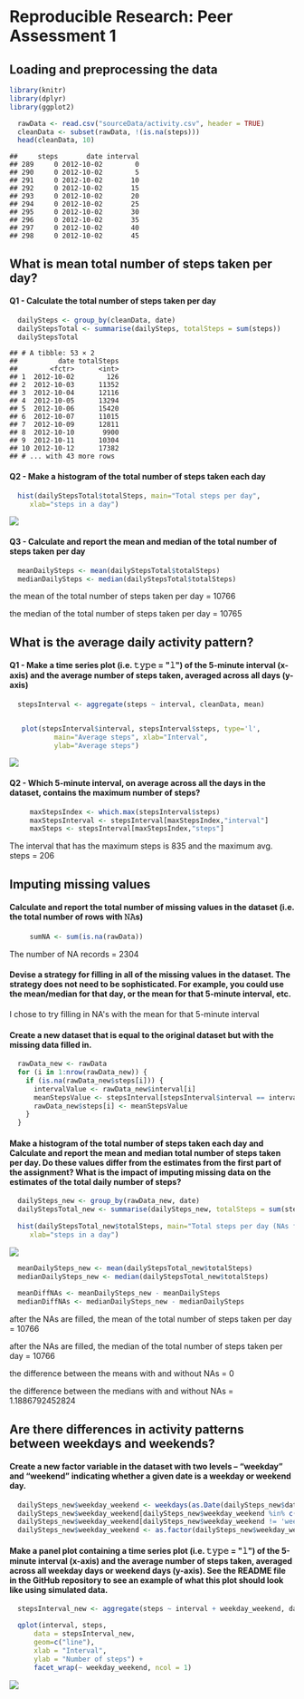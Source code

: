 # Reproducible Research: Peer Assessment 1


## Loading and preprocessing the data

```r
library(knitr)
library(dplyr)
library(ggplot2)
```


```r
  rawData <- read.csv("sourceData/activity.csv", header = TRUE)
  cleanData <- subset(rawData, !(is.na(steps)))
  head(cleanData, 10)
```

```
##     steps       date interval
## 289     0 2012-10-02        0
## 290     0 2012-10-02        5
## 291     0 2012-10-02       10
## 292     0 2012-10-02       15
## 293     0 2012-10-02       20
## 294     0 2012-10-02       25
## 295     0 2012-10-02       30
## 296     0 2012-10-02       35
## 297     0 2012-10-02       40
## 298     0 2012-10-02       45
```


## What is mean total number of steps taken per day?

#### Q1 - Calculate the total number of steps taken per day


```r
  dailySteps <- group_by(cleanData, date)
  dailyStepsTotal <- summarise(dailySteps, totalSteps = sum(steps))
  dailyStepsTotal
```

```
## # A tibble: 53 × 2
##          date totalSteps
##        <fctr>      <int>
## 1  2012-10-02        126
## 2  2012-10-03      11352
## 3  2012-10-04      12116
## 4  2012-10-05      13294
## 5  2012-10-06      15420
## 6  2012-10-07      11015
## 7  2012-10-09      12811
## 8  2012-10-10       9900
## 9  2012-10-11      10304
## 10 2012-10-12      17382
## # ... with 43 more rows
```

#### Q2 - Make a histogram of the total number of steps taken each day


```r
  hist(dailyStepsTotal$totalSteps, main="Total steps per day", 
     xlab="steps in a day")
```

![](PA1_template_files/figure-html/unnamed-chunk-4-1.png)<!-- -->

#### Q3 - Calculate and report the mean and median of the total number of steps taken per day


```r
  meanDailySteps <- mean(dailyStepsTotal$totalSteps)
  medianDailySteps <- median(dailyStepsTotal$totalSteps)
```

the mean of the total number of steps taken per day = 10766

the median of the total number of steps taken per day = 10765


## What is the average daily activity pattern?

#### Q1 - Make a time series plot (i.e. 𝚝𝚢𝚙𝚎 = "𝚕") of the 5-minute interval (x-axis) and the average number of steps taken, averaged across all days (y-axis)


```r
  stepsInterval <- aggregate(steps ~ interval, cleanData, mean)


   plot(stepsInterval$interval, stepsInterval$steps, type='l', 
           main="Average steps", xlab="Interval", 
           ylab="Average steps")
```

![](PA1_template_files/figure-html/unnamed-chunk-6-1.png)<!-- -->

#### Q2 - Which 5-minute interval, on average across all the days in the dataset, contains the maximum number of steps?


```r
     maxStepsIndex <- which.max(stepsInterval$steps)
     maxStepsInterval <- stepsInterval[maxStepsIndex,"interval"]
     maxSteps <- stepsInterval[maxStepsIndex,"steps"]
```

The interval that has the maximum steps is 835 and the maximum avg. steps = 206



## Imputing missing values

#### Calculate and report the total number of missing values in the dataset (i.e. the total number of rows with 𝙽𝙰s)


```r
     sumNA <- sum(is.na(rawData)) 
```
The number of NA records = 2304

#### Devise a strategy for filling in all of the missing values in the dataset. The strategy does not need to be sophisticated. For example, you could use the mean/median for that day, or the mean for that 5-minute interval, etc.

I chose to try filling in NA's with the mean for that 5-minute interval

#### Create a new dataset that is equal to the original dataset but with the missing data filled in.


```r
  rawData_new <- rawData
  for (i in 1:nrow(rawData_new)) {
    if (is.na(rawData_new$steps[i])) {
      intervalValue <- rawData_new$interval[i]
      meanStepsValue <- stepsInterval[stepsInterval$interval == intervalValue,"steps"]
      rawData_new$steps[i] <- meanStepsValue
    }
  }
```

#### Make a histogram of the total number of steps taken each day and Calculate and report the mean and median total number of steps taken per day. Do these values differ from the estimates from the first part of the assignment? What is the impact of imputing missing data on the estimates of the total daily number of steps?


```r
  dailySteps_new <- group_by(rawData_new, date)
  dailyStepsTotal_new <- summarise(dailySteps_new, totalSteps = sum(steps))
  
  hist(dailyStepsTotal_new$totalSteps, main="Total steps per day (NAs filled out)", 
     xlab="steps in a day")
```

![](PA1_template_files/figure-html/unnamed-chunk-10-1.png)<!-- -->

```r
  meanDailySteps_new <- mean(dailyStepsTotal_new$totalSteps)
  medianDailySteps_new <- median(dailyStepsTotal_new$totalSteps)
  
  meanDiffNAs <- meanDailySteps_new - meanDailySteps
  medianDiffNAs <- medianDailySteps_new - medianDailySteps
```


after the NAs are filled, the mean of the total number of steps taken per day = 10766

after the NAs are filled, the median of the total number of steps taken per day = 10766

the difference between the means with and without NAs  = 0

the difference between the medians with and without NAs  = 1.1886792452824


## Are there differences in activity patterns between weekdays and weekends?

#### Create a new factor variable in the dataset with two levels – “weekday” and “weekend” indicating whether a given date is a weekday or weekend day.


```r
  dailySteps_new$weekday_weekend <- weekdays(as.Date(dailySteps_new$date))
  dailySteps_new$weekday_weekend[dailySteps_new$weekday_weekend %in% c('Saturday','Sunday')] <- 'weekend'
  dailySteps_new$weekday_weekend[dailySteps_new$weekday_weekend != 'weekend'] <- 'weekday'
  dailySteps_new$weekday_weekend <- as.factor(dailySteps_new$weekday_weekend)
```

#### Make a panel plot containing a time series plot (i.e. 𝚝𝚢𝚙𝚎 = "𝚕") of the 5-minute interval (x-axis) and the average number of steps taken, averaged across all weekday days or weekend days (y-axis). See the README file in the GitHub repository to see an example of what this plot should look like using simulated data.


```r
  stepsInterval_new <- aggregate(steps ~ interval + weekday_weekend, dailySteps_new, mean)

  qplot(interval, steps, 
      data = stepsInterval_new, 
      geom=c("line"),
      xlab = "Interval", 
      ylab = "Number of steps") +
      facet_wrap(~ weekday_weekend, ncol = 1)
```

![](PA1_template_files/figure-html/unnamed-chunk-12-1.png)<!-- -->

